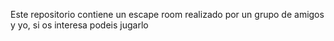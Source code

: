 Este repositorio contiene un escape room realizado por un grupo de amigos y yo, si os interesa podeis jugarlo 
